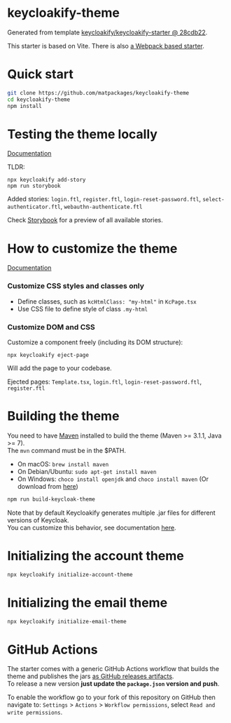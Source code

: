 # keycloakify-theme

Generated from template [keycloakify/keycloakify-starter @ 28cdb22](https://github.com/keycloakify/keycloakify-starter/tree/28cdb22e734549d36eac545752ab1767f6cedfbd).

This starter is based on Vite. There is also [a Webpack based starter](https://github.com/keycloakify/keycloakify-starter-webpack).

# Quick start

```bash
git clone https://github.com/matpackages/keycloakify-theme
cd keycloakify-theme
npm install
```

# Testing the theme locally

[Documentation](https://docs.keycloakify.dev/v/v10/testing-your-theme)

TLDR:
```
npx keycloakify add-story
npm run storybook
```

Added stories: `login.ftl`, `register.ftl`, `login-reset-password.ftl`, `select-authenticator.ftl`, `webauthn-authenticate.ftl`

Check [Storybook](https://storybook.keycloakify.dev/?path=/story/login-login-ftl--default) for a preview of all available stories.

# How to customize the theme

[Documentation](https://docs.keycloakify.dev/v/v10/customization-strategies)

### Customize CSS styles and classes only

* Define classes, such as `kcHtmlClass: "my-html"` in `KcPage.tsx`
* Use CSS file to define style of class `.my-html`

### Customize DOM and CSS

Customize a component freely (including its DOM structure):

```
npx keycloakify eject-page
```

Will add the page to your codebase.

Ejected pages: `Template.tsx`, `login.ftl`, `login-reset-password.ftl`, `register.ftl`

# Building the theme

You need to have [Maven](https://maven.apache.org/) installed to build the theme (Maven >= 3.1.1, Java >= 7).  
The `mvn` command must be in the $PATH.  

-   On macOS: `brew install maven`
-   On Debian/Ubuntu: `sudo apt-get install maven`
-   On Windows: `choco install openjdk` and `choco install maven` (Or download from [here](https://maven.apache.org/download.cgi))

```bash
npm run build-keycloak-theme
```

Note that by default Keycloakify generates multiple .jar files for different versions of Keycloak.  
You can customize this behavior, see documentation [here](https://docs.keycloakify.dev/targeting-specific-keycloak-versions).

# Initializing the account theme

```bash
npx keycloakify initialize-account-theme
```

# Initializing the email theme

```bash
npx keycloakify initialize-email-theme
```

# GitHub Actions

The starter comes with a generic GitHub Actions workflow that builds the theme and publishes
the jars [as GitHub releases artifacts](https://github.com/keycloakify/keycloakify-starter/releases/tag/v10.0.0).  
To release a new version **just update the `package.json` version and push**.

To enable the workflow go to your fork of this repository on GitHub then navigate to:
`Settings` > `Actions` > `Workflow permissions`, select `Read and write permissions`.
